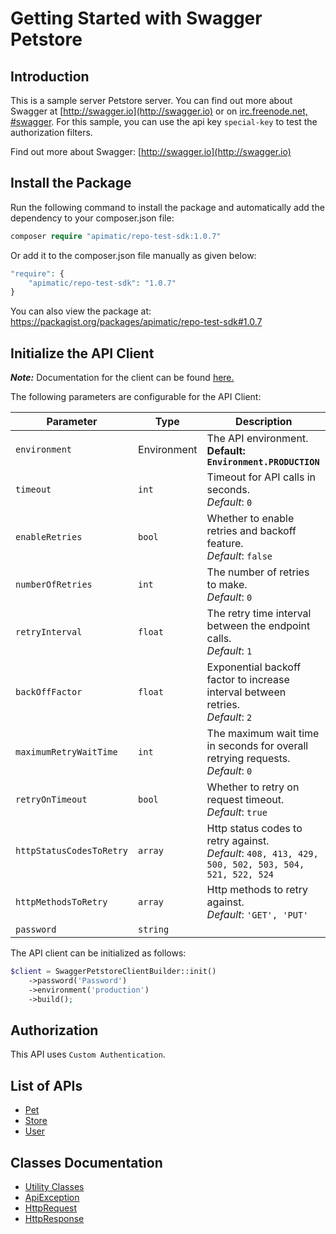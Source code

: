 
# Getting Started with Swagger Petstore

## Introduction

This is a sample server Petstore server.  You can find out more about Swagger at [http://swagger.io](http://swagger.io) or on [irc.freenode.net, #swagger](http://swagger.io/irc/).  For this sample, you can use the api key `special-key` to test the authorization filters.

Find out more about Swagger: [http://swagger.io](http://swagger.io)

## Install the Package

Run the following command to install the package and automatically add the dependency to your composer.json file:

```php
composer require "apimatic/repo-test-sdk:1.0.7"
```

Or add it to the composer.json file manually as given below:

```php
"require": {
    "apimatic/repo-test-sdk": "1.0.7"
}
```

You can also view the package at:
https://packagist.org/packages/apimatic/repo-test-sdk#1.0.7

## Initialize the API Client

**_Note:_** Documentation for the client can be found [here.](https://www.github.com/sdks-io/php/tree/1.0.7/doc/client.md)

The following parameters are configurable for the API Client:

| Parameter | Type | Description |
|  --- | --- | --- |
| `environment` | Environment | The API environment. <br> **Default: `Environment.PRODUCTION`** |
| `timeout` | `int` | Timeout for API calls in seconds.<br>*Default*: `0` |
| `enableRetries` | `bool` | Whether to enable retries and backoff feature.<br>*Default*: `false` |
| `numberOfRetries` | `int` | The number of retries to make.<br>*Default*: `0` |
| `retryInterval` | `float` | The retry time interval between the endpoint calls.<br>*Default*: `1` |
| `backOffFactor` | `float` | Exponential backoff factor to increase interval between retries.<br>*Default*: `2` |
| `maximumRetryWaitTime` | `int` | The maximum wait time in seconds for overall retrying requests.<br>*Default*: `0` |
| `retryOnTimeout` | `bool` | Whether to retry on request timeout.<br>*Default*: `true` |
| `httpStatusCodesToRetry` | `array` | Http status codes to retry against.<br>*Default*: `408, 413, 429, 500, 502, 503, 504, 521, 522, 524` |
| `httpMethodsToRetry` | `array` | Http methods to retry against.<br>*Default*: `'GET', 'PUT'` |
| `password` | `string` |  |

The API client can be initialized as follows:

```php
$client = SwaggerPetstoreClientBuilder::init()
    ->password('Password')
    ->environment('production')
    ->build();
```

## Authorization

This API uses `Custom Authentication`.

## List of APIs

* [Pet](https://www.github.com/sdks-io/php/tree/1.0.7/doc/controllers/pet.md)
* [Store](https://www.github.com/sdks-io/php/tree/1.0.7/doc/controllers/store.md)
* [User](https://www.github.com/sdks-io/php/tree/1.0.7/doc/controllers/user.md)

## Classes Documentation

* [Utility Classes](https://www.github.com/sdks-io/php/tree/1.0.7/doc/utility-classes.md)
* [ApiException](https://www.github.com/sdks-io/php/tree/1.0.7/doc/api-exception.md)
* [HttpRequest](https://www.github.com/sdks-io/php/tree/1.0.7/doc/http-request.md)
* [HttpResponse](https://www.github.com/sdks-io/php/tree/1.0.7/doc/http-response.md)

